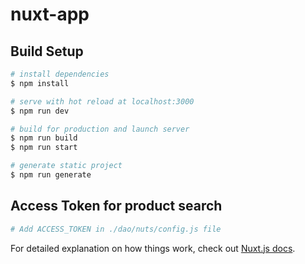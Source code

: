 # nuxt-app

## Build Setup

```bash
# install dependencies
$ npm install

# serve with hot reload at localhost:3000
$ npm run dev

# build for production and launch server
$ npm run build
$ npm run start

# generate static project
$ npm run generate
```

## Access Token for product search

```bash
# Add ACCESS_TOKEN in ./dao/nuts/config.js file
```

For detailed explanation on how things work, check out [Nuxt.js docs](https://nuxtjs.org).
